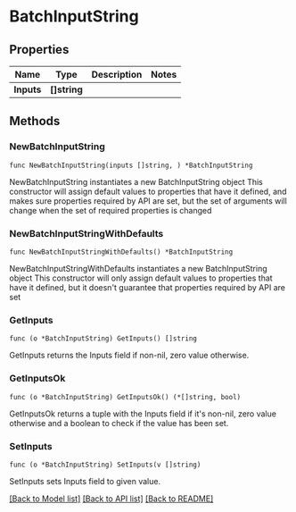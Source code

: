 # BatchInputString

## Properties

Name | Type | Description | Notes
------------ | ------------- | ------------- | -------------
**Inputs** | **[]string** |  | 

## Methods

### NewBatchInputString

`func NewBatchInputString(inputs []string, ) *BatchInputString`

NewBatchInputString instantiates a new BatchInputString object
This constructor will assign default values to properties that have it defined,
and makes sure properties required by API are set, but the set of arguments
will change when the set of required properties is changed

### NewBatchInputStringWithDefaults

`func NewBatchInputStringWithDefaults() *BatchInputString`

NewBatchInputStringWithDefaults instantiates a new BatchInputString object
This constructor will only assign default values to properties that have it defined,
but it doesn't guarantee that properties required by API are set

### GetInputs

`func (o *BatchInputString) GetInputs() []string`

GetInputs returns the Inputs field if non-nil, zero value otherwise.

### GetInputsOk

`func (o *BatchInputString) GetInputsOk() (*[]string, bool)`

GetInputsOk returns a tuple with the Inputs field if it's non-nil, zero value otherwise
and a boolean to check if the value has been set.

### SetInputs

`func (o *BatchInputString) SetInputs(v []string)`

SetInputs sets Inputs field to given value.



[[Back to Model list]](../README.md#documentation-for-models) [[Back to API list]](../README.md#documentation-for-api-endpoints) [[Back to README]](../README.md)


